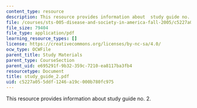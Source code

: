```yaml
---
content_type: resource
description: This resource provides information about  study guide no. 2.
file: /courses/sts-005-disease-and-society-in-america-fall-2005/c5227a055ddf1246a19c000b780fc975_study_guide_2.pdf
file_size: 79404
file_type: application/pdf
learning_resource_types: []
license: https://creativecommons.org/licenses/by-nc-sa/4.0/
ocw_type: OCWFile
parent_title: Study Materials
parent_type: CourseSection
parent_uid: e695291f-9b32-359c-7210-ea8117ba3fb4
resourcetype: Document
title: study_guide_2.pdf
uid: c5227a05-5ddf-1246-a19c-000b780fc975
---
```

This resource provides information about  study guide no. 2.